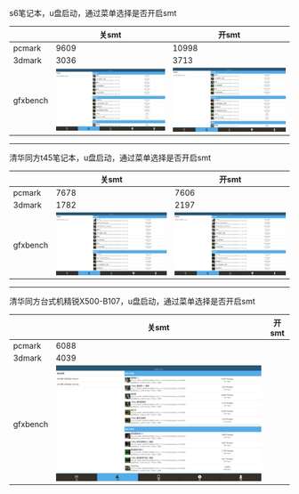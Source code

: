 
s6笔记本，u盘启动，通过菜单选择是否开启smt

||关smt|开smt|
|-----|-----|-----|
|pcmark|9609|10998|
|3dmark|3036|3713|
|gfxbench|![](../picture/s6_nosmt_gfxbench1.png)|![](../picture/s6_smt_gfx1.png)|

***

清华同方t45笔记本，u盘启动，通过菜单选择是否开启smt

||关smt|开smt|
|-----|-----|-----|
|pcmark|7678|7606|
|3dmark|1782|2197|
|gfxbench|![](../picture/pc01_nosmt_gfx1.png)|![](../picture/pc01_havesmt_gfx1.png)|

***

清华同方台式机精锐X500-B107，u盘启动，通过菜单选择是否开启smt

||关smt|开smt|
|-----|-----|-----|
|pcmark|6088||
|3dmark|4039||
|gfxbench|![](../picture/pc03_nosmt_gfx1.png)||
